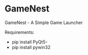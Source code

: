 # GameNest
GameNest - A Simple Game Launcher

Requirements:
- pip install PyQt5-
- pip install pywin32
